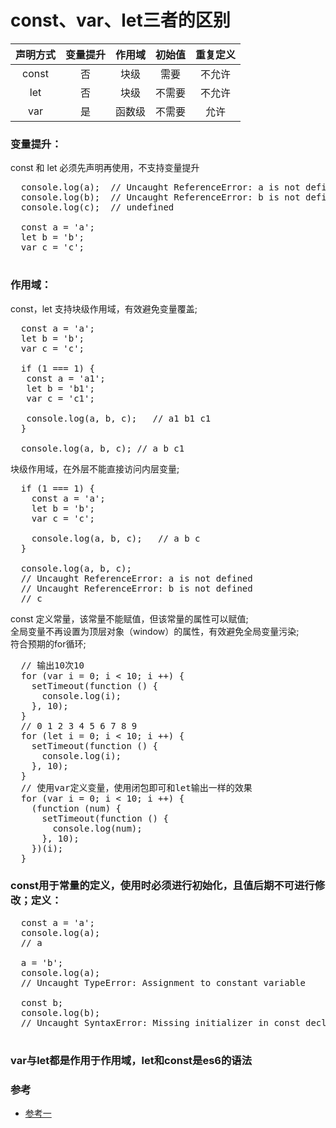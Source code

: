 # const、var、let三者的区别

声明方式 | 变量提升 | 作用域 | 初始值 | 重复定义
:-: | :-: | :-: | :-: | :-:
const | 否 | 块级 | 需要 | 不允许
let | 否 | 块级 | 不需要 | 不允许
var | 是 | 函数级 | 不需要 | 允许

### 变量提升：
const 和 let 必须先声明再使用，不支持变量提升
  <pre>
  console.log(a);  // Uncaught ReferenceError: a is not defined
  console.log(b);  // Uncaught ReferenceError: b is not defined
  console.log(c);  // undefined

  const a = 'a';
  let b = 'b';
  var c = 'c';
  </pre>

### 作用域：
const，let 支持块级作用域，有效避免变量覆盖;
<pre>
  const a = 'a';
  let b = 'b';
  var c = 'c';
    
  if (1 === 1) {
   const a = 'a1';
   let b = 'b1';
   var c = 'c1';

   console.log(a, b, c);   // a1 b1 c1
  }

  console.log(a, b, c); // a b c1
</pre>
块级作用域，在外层不能直接访问内层变量;
<pre>
  if (1 === 1) {
    const a = 'a';
    let b = 'b';
    var c = 'c';
    
    console.log(a, b, c);	// a b c
  }

  console.log(a, b, c);
  // Uncaught ReferenceError: a is not defined
  // Uncaught ReferenceError: b is not defined
  // c
</pre>
const 定义常量，该常量不能赋值，但该常量的属性可以赋值;<br>
全局变量不再设置为顶层对象（window）的属性，有效避免全局变量污染;<br>
符合预期的for循环;
<pre>
  // 输出10次10
  for (var i = 0; i < 10; i ++) {
    setTimeout(function () {
      console.log(i);
    }, 10);
  }
  // 0 1 2 3 4 5 6 7 8 9
  for (let i = 0; i < 10; i ++) {
    setTimeout(function () {
      console.log(i);
    }, 10);
  }
  // 使用var定义变量，使用闭包即可和let输出一样的效果
  for (var i = 0; i < 10; i ++) {
    (function (num) {
      setTimeout(function () {
        console.log(num);
      }, 10);
    })(i);
  }
</pre>

### const用于常量的定义，使用时必须进行初始化，且值后期不可进行修改；定义：
  <pre>
  const a = 'a';
  console.log(a);
  // a

  a = 'b';
  console.log(a);
  // Uncaught TypeError: Assignment to constant variable

  const b;
  console.log(b);
  // Uncaught SyntaxError: Missing initializer in const declaration
  </pre>

### var与let都是作用于作用域，let和const是es6的语法

### 参考
* [参考一](https://www.jb51.net/article/116491.htm)
